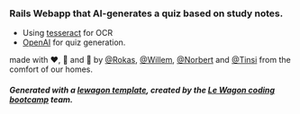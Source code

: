 ### Rails Webapp that AI-generates a quiz based on study notes. 
- Using [tesseract](https://github.com/dannnylo/rtesseract) for OCR
- [OpenAI](https://platform.openai.com/docs/api-reference) for quiz generation.


made with ❤️, 🍵 and 🥵 by [@Rokas](https://github.com/rokastas), [@Willem](https://github.com/willem-kriek), [@Norbert](https://github.com/norife) and [@Tinsi](https://github.com/crescendolll) from the comfort of our homes.
##### Generated with a [lewagon template](https://github.com/lewagon/rails-templates), created by the [Le Wagon coding bootcamp](https://www.lewagon.com) team.
